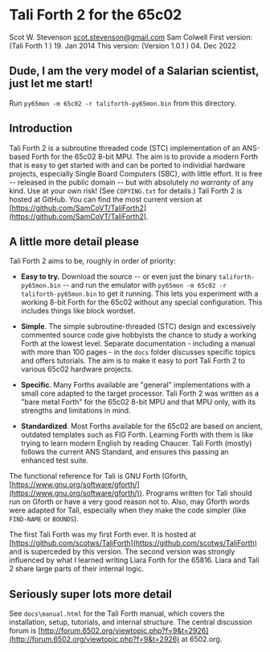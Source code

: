 # Tali Forth 2 for the 65c02  
Scot W. Stevenson <scot.stevenson@gmail.com>
Sam Colwell
First version: (Tali Forth 1 ) 19. Jan 2014
This version: (Version 1.0.1 ) 04. Dec 2022

## Dude, I am the very model of a Salarian scientist, just let me start!

Run `py65mon -m 65c02 -r taliforth-py65mon.bin` from this directory.


## Introduction

Tali Forth 2 is a subroutine threaded code (STC) implementation of an ANS-based
Forth for the 65c02 8-bit MPU. The aim is to provide a modern Forth that is easy
to get started with and can be ported to individial hardware projects,
especially Single Board Computers (SBC), with little effort. It is free --
released in the public domain -- but with absolutely _no warranty_ of any kind.
Use at your own risk! (See `COPYING.txt` for details.) Tali Forth 2 is hosted at
GitHub. You can find the most current version at
[https://github.com/SamCoVT/TaliForth2](https://github.com/SamCoVT/TaliForth2).


## A little more detail please

Tali Forth 2 aims to be, roughly in order of priority: 

- **Easy to try.** Download the source -- or even just the binary
  `taliforth-py65mon.bin` -- and run the emulator with `py65mon -m 65c02 -r
  taliforth-py65mon.bin` to get it running. This lets you experiment with a
  working 8-bit Forth for the 65c02 without any special configuration. This
  includes things like block wordset.

- **Simple**. The simple subroutine-threaded (STC) design and excessively
  commented source code give hobbyists the chance to study a working Forth at
  the lowest level. Separate documentation - including a manual with more than
  100 pages - in the `docs` folder discusses specific topics and offers
  tutorials. The aim is to make it easy to port Tali Forth 2 to various 65c02
  hardware projects. 

- **Specific**. Many Forths available are "general" implementations with a small
  core adapted to the target processor. Tali Forth 2 was written as a "bare
  metal Forth" for the 65c02 8-bit MPU and that MPU only, with its strengths and
  limitations in mind. 

- **Standardized**. Most Forths available for the 65c02 are based on ancient,
  outdated templates such as FIG Forth. Learning Forth with them is like trying
  to learn modern English by reading Chaucer. Tali Forth (mostly) follows the
  current ANS Standard, and ensures this passing an enhanced test suite.
  
The functional reference for Tali is GNU Forth (Gforth,
[https://www.gnu.org/software/gforth/](https://www.gnu.org/software/gforth/)).
Programs written for Tali should run on Gforth or have a very good reason not
to. Also, may Gforth words were adapted for Tali, especially when they make the
code simpler (like `FIND-NAME` or `BOUNDS`). 

The first Tali Forth was my first Forth ever. It is hosted at
[https://github.com/scotws/TaliForth](https://github.com/scotws/TaliForth) and
is superceded by this version. The second version was strongly influenced by
what I learned writing Liara Forth for the 65816. Liara and Tali 2 share large
parts of their internal logic. 


## Seriously super lots more detail 

See `docs\manual.html` for the Tali Forth manual, which covers the installation,
setup, tutorials, and internal structure. The central discussion forum is
[http://forum.6502.org/viewtopic.php?f=9&t=2926](http://forum.6502.org/viewtopic.php?f=9&t=2926)
at 6502.org.

